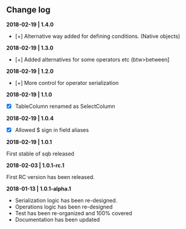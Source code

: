   
## Change log

**2018-02-19 | 1.4.0**

* [+] Alternative way added for defining conditions. (Native objects) 

**2018-02-19 | 1.3.0**

* [+] Added alternatives for some operators etc (btw>between]

**2018-02-19 | 1.2.0**

* [+] More control for operator serialization

**2018-02-19 | 1.1.0**

* [x] TableColumn renamed as SelectColumn

**2018-02-19 | 1.0.4**

* [x] Allowed $ sign in field aliases

**2018-02-19 | 1.0.1**
  
  First stable of sqb released


**2018-02-03 | 1.0.1-rc.1**

  First RC version has been released.


**2018-01-13 | 1.0.1-alpha.1**

- Serialization logic has been re-designed.
- Operations logic has been re-designed
- Test has been re-organized and 100% covered
- Documentation has been updated
